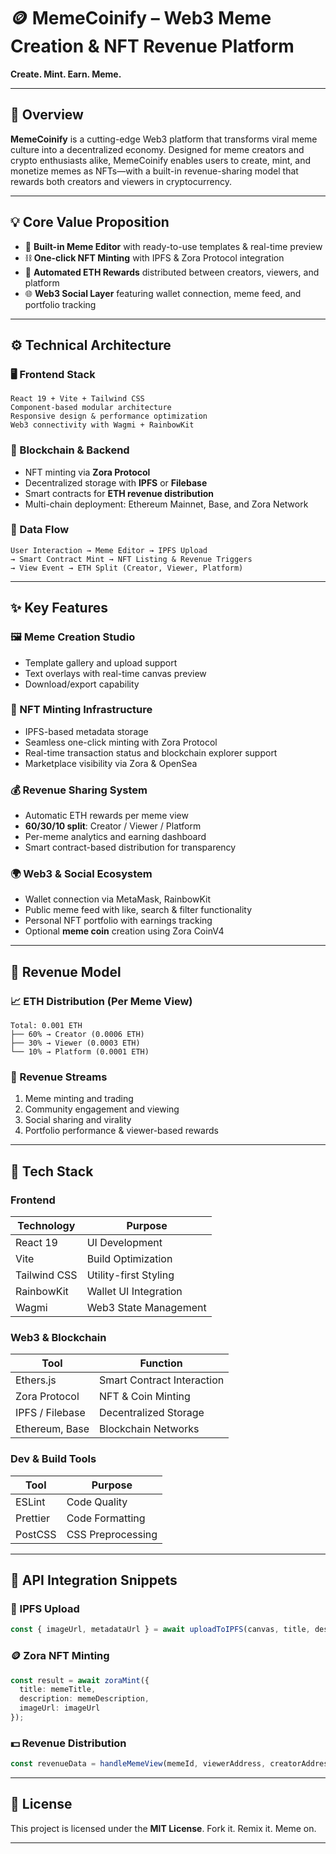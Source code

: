
# 🪙 MemeCoinify – Web3 Meme Creation & NFT Revenue Platform

**Create. Mint. Earn. Meme.**

---

## 📌 Overview

**MemeCoinify** is a cutting-edge Web3 platform that transforms viral meme culture into a decentralized economy. Designed for meme creators and crypto enthusiasts alike, MemeCoinify enables users to create, mint, and monetize memes as NFTs—with a built-in revenue-sharing model that rewards both creators and viewers in cryptocurrency.

---

## 💡 Core Value Proposition

* 🎨 **Built-in Meme Editor** with ready-to-use templates & real-time preview
* ⛓️ **One-click NFT Minting** with IPFS & Zora Protocol integration
* 💸 **Automated ETH Rewards** distributed between creators, viewers, and platform
* 🌐 **Web3 Social Layer** featuring wallet connection, meme feed, and portfolio tracking

---

## ⚙️ Technical Architecture

### 🖥️ Frontend Stack

```
React 19 + Vite + Tailwind CSS
Component-based modular architecture
Responsive design & performance optimization
Web3 connectivity with Wagmi + RainbowKit
```

### 🔗 Blockchain & Backend

* NFT minting via **Zora Protocol**
* Decentralized storage with **IPFS** or **Filebase**
* Smart contracts for **ETH revenue distribution**
* Multi-chain deployment: Ethereum Mainnet, Base, and Zora Network

### 🔁 Data Flow

```
User Interaction → Meme Editor → IPFS Upload
→ Smart Contract Mint → NFT Listing & Revenue Triggers
→ View Event → ETH Split (Creator, Viewer, Platform)
```

---

## ✨ Key Features

### 🖼 Meme Creation Studio

* Template gallery and upload support
* Text overlays with real-time canvas preview
* Download/export capability

### 🔗 NFT Minting Infrastructure

* IPFS-based metadata storage
* Seamless one-click minting with Zora Protocol
* Real-time transaction status and blockchain explorer support
* Marketplace visibility via Zora & OpenSea

### 💰 Revenue Sharing System

* Automatic ETH rewards per meme view
* **60/30/10 split**: Creator / Viewer / Platform
* Per-meme analytics and earning dashboard
* Smart contract-based distribution for transparency

### 🌍 Web3 & Social Ecosystem

* Wallet connection via MetaMask, RainbowKit
* Public meme feed with like, search & filter functionality
* Personal NFT portfolio with earnings tracking
* Optional **meme coin** creation using Zora CoinV4

---

## 💸 Revenue Model

### 📈 ETH Distribution (Per Meme View)

```
Total: 0.001 ETH
├── 60% → Creator (0.0006 ETH)
├── 30% → Viewer (0.0003 ETH)
└── 10% → Platform (0.0001 ETH)
```

### 🔁 Revenue Streams

1. Meme minting and trading
2. Community engagement and viewing
3. Social sharing and virality
4. Portfolio performance & viewer-based rewards

---

## 🧰 Tech Stack

### Frontend

| Technology   | Purpose               |
| ------------ | --------------------- |
| React 19     | UI Development        |
| Vite         | Build Optimization    |
| Tailwind CSS | Utility-first Styling |
| RainbowKit   | Wallet UI Integration |
| Wagmi        | Web3 State Management |

### Web3 & Blockchain

| Tool            | Function                   |
| --------------- | -------------------------- |
| Ethers.js       | Smart Contract Interaction |
| Zora Protocol   | NFT & Coin Minting         |
| IPFS / Filebase | Decentralized Storage      |
| Ethereum, Base  | Blockchain Networks        |

### Dev & Build Tools

| Tool     | Purpose           |
| -------- | ----------------- |
| ESLint   | Code Quality      |
| Prettier | Code Formatting   |
| PostCSS  | CSS Preprocessing |

---

## 🔌 API Integration Snippets

### 🧾 IPFS Upload

```ts
const { imageUrl, metadataUrl } = await uploadToIPFS(canvas, title, description);
```

### 🪙 Zora NFT Minting

```ts
const result = await zoraMint({
  title: memeTitle,
  description: memeDescription,
  imageUrl: imageUrl
});
```

### 💵 Revenue Distribution

```ts
const revenueData = handleMemeView(memeId, viewerAddress, creatorAddress);
```

---

## 🪪 License

This project is licensed under the **MIT License**.
Fork it. Remix it. Meme on.

---
